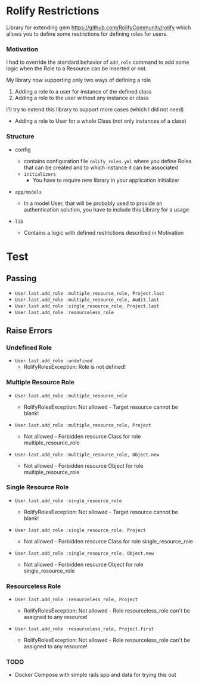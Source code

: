 # Rolify Restrictions
Library for extending gem https://github.com/RolifyCommunity/rolify which allows you to define some restrictions for defining roles for users.

### Motivation
I had to override the standard behavior of `add_role` command to add some logic when the Role to a Resource can be inserted or not.

My library now supporting only two ways of defining a role
  1. Adding a role to a user for instance of the defined class 
  2. Adding a role to the user without any instance or class 

I'll try to extend this library to support more cases (which I did not need)
  - Adding a role to User for a whole Class (not only instances of a class)

### Structure
- config
  - contains configuration file `rolify_roles.yml` where you define  Roles that can be created and to which instance it can be associated 
  - `initializers`
    - You have to require new library in your application initializer

- `app/models`
  - In a model User, that will be probably used to provide an authentication solution, you have to include this Library for a usage  

- `lib`
  - Contains a logic with defined restrictions described in Motivation

# Test
 
## Passing
- `User.last.add_role :multiple_resource_role, Project.last`
- `User.last.add_role :multiple_resource_role, Audit.last`
- `User.last.add_role :single_resource_role, Project.last`
- `User.last.add_role :resourceless_role`

## Raise Errors
### Undefined Role
- `User.last.add_role :undefined`
  - RolifyRolesException: Role is not defined!

### Multiple Resource Role
- `User.last.add_role :multiple_resource_role`
  - RolifyRolesException: Not allowed - Target resource cannot be blank!

- `User.last.add_role :multiple_resource_role, Project`
  - Not allowed - Forbidden resource Class for role multiple_resource_role

- `User.last.add_role :multiple_resource_role, Object.new`
  - Not allowed - Forbidden resource Object for role multiple_resource_role

### Single Resource Role
- `User.last.add_role :single_resource_role`
  - RolifyRolesException: Not allowed - Target resource cannot be blank!

- `User.last.add_role :single_resource_role, Project`
  - Not allowed - Forbidden resource Class for role single_resource_role

- `User.last.add_role :single_resource_role, Object.new`
  - Not allowed - Forbidden resource Object for role single_resource_role

### Resourceless Role
- `User.last.add_role :resourceless_role, Project`
  - RolifyRolesException: Not allowed - Role resourceless_role can't be assigned to any resource!

- `User.last.add_role :resourceless_role, Project.first`
  - RolifyRolesException: Not allowed - Role resourceless_role can't be assigned to any resource!

### TODO
- Docker Compose with simple rails app and data for trying this out  
